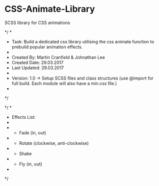 # CSS-Animate-Library
SCSS library for CSS animations

*/
*
* Task: Build a dedicated css library utilising the css animate function to prebuild popular animation effects.
*
* Created By: Martin Cranfield & Johnathan Lee
* Created Date: 29.03.2017
* Last Updated: 29.03.2017
*
* Version: 1.0 -> Setup SCSS files and class structures (use @import for full build. Each module will also have a min.css file.)
*
*/

*/
*
* Effects List:
*
* - Fade (in, out)
* - Rotate (clockwise, anti-clockwise)
* - Shake
* - Fly (in, out)
*
*/
